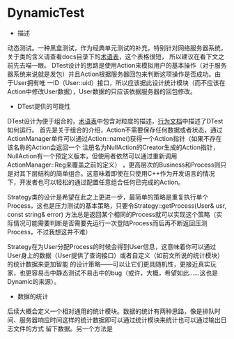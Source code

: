 # DynamicTest

* 描述

动态测试。一种黑盒测试，作为经典单元测试的补充，特别针对网络服务器系统，关于类的含义请查看docs目录下的[术语表](./docs/Glossary.md)，这个表格很短，
所以建议在看下文之前先去喵一眼。
DTest设计的思路是使用Action来模拟用户的基本操作（对于服务器系统来说就是发包）并且Action根据服务器回包来判断这项操作是否成功。由于User拥有唯
一ID（User::uid）接口，所以应该据此设计统计模块（而不应该在Action中修改User数据），User数据的只应该依据服务器的回包修改。

* DTest提供的可能性

DTest设计为便于组合的，[术语表](./docs/Glossary.md)中包含对粒度的描述，[行为文档](./docs/DynamicTestDo.md)中描述了DTest如何运行。
首先是关于组合的介绍，Action不需要保存任何数据或者状态，通过ActionManager单件可以通过Action::name()获得一个Action指针（如果不存在该名称的Action会返回一个
注册名为NullAction的Creator生成的Action指针，NullAction有一个预定义版本，但使用者依然可以通过重新调用ActionManager::Reg来覆盖之前的定义）
，更高层次的Business和Process则只是对其下层结构的简单组合。这意味着即使在只使用C++作为开发语言的情况下，开发者也可以轻松的通过配置任意组合任何已完成的Action。


Strategy类的设计是希望在此之上更进一步，最简单的策略是重复执行单个Process，这也是压力测试的基本策略，只要令Strategy::getProcess(User& usr, const string& error)
方法总是返回某个相同的Process就可以实现这个策略（实际情况可能需要判断是否需要先运行一次登陆Process而后再不断返回压测Process，不过我想这并不难）

Strategy在为User分配Process的时候会得到User信息，这意味着你可以通过User身上的数据（User提供了查询接口）或者自定义（如前文所说的统计模块）的统计数据来更加智能
的设计策略——可以让它们更具随机性，更接近真实玩家，也更容易击中静态测试不易击中的bug（或许，大概，希望如此……这也是Dynamic的来源）。

* 数据的统计

后续大概会定义一个相对通用的统计模块。数据的统计有两种思路，像是排队时间、服务器响应时间这样的统计数据即可以通过统计模块来统计也可以通过输出日志文件的方式
留下数据。另一个方法是
